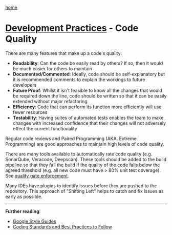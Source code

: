 [home](../README.md)
# [Development Practices](README.md) - Code Quality


There are many features that make up a code's quality:

* **Readability**: Can the code be easily read by others? If so, then it would be much easier for others to maintain
* **Documented/Commented**: Ideally, code should be self-explanatory but it is recommended comments to explain the workings to future developers
* **Future Proof**: Whilst it isn't feasible to know all the changes that would be required down the line, code should be written so that it can be easily extended without major refactoring
* **Efficiency**: Code that can perform its function more efficiently will use fewer resources
* **Testability**: Having suites of automated tests enables the team to make changes with increased confidence that their changes will not adversely effect the current functionality


Regular code reviews and Paired Programming (AKA. Extreme Programming) are good approaches to maintain high levels of code quality.

There are many tools available to automatically rate code quality (e.g. SonarQube, Veracode, Deepscan). These tools should be added to the build pipeline so that they fail the build if the quality of the code falls below the agreed threshold (e.g. all new code must have > 80% unit test coverage). See [quality gate enforcement](../continuous-delivery/quality-gate-enforcement.md).

Many IDEs have plugins to identify issues before they are pushed to the repository. This approach of "Shifting Left" helps to catch and fix issues as early as possible.


---
**Further reading**:
* [Google Style Guides](https://google.github.io/styleguide/)
* [Coding Standards and Best Practices to Follow](https://www.browserstack.com/guide/coding-standards-best-practices)